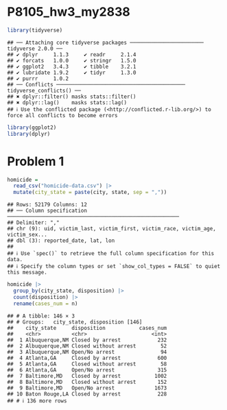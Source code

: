 P8105_hw3_my2838
================

``` r
library(tidyverse)
```

    ## ── Attaching core tidyverse packages ──────────────────────── tidyverse 2.0.0 ──
    ## ✔ dplyr     1.1.3     ✔ readr     2.1.4
    ## ✔ forcats   1.0.0     ✔ stringr   1.5.0
    ## ✔ ggplot2   3.4.3     ✔ tibble    3.2.1
    ## ✔ lubridate 1.9.2     ✔ tidyr     1.3.0
    ## ✔ purrr     1.0.2     
    ## ── Conflicts ────────────────────────────────────────── tidyverse_conflicts() ──
    ## ✖ dplyr::filter() masks stats::filter()
    ## ✖ dplyr::lag()    masks stats::lag()
    ## ℹ Use the conflicted package (<http://conflicted.r-lib.org/>) to force all conflicts to become errors

``` r
library(ggplot2)
library(dplyr)
```

# Problem 1

``` r
homicide = 
  read_csv("homicide-data.csv") |>
  mutate(city_state = paste(city, state, sep = ","))
```

    ## Rows: 52179 Columns: 12
    ## ── Column specification ────────────────────────────────────────────────────────
    ## Delimiter: ","
    ## chr (9): uid, victim_last, victim_first, victim_race, victim_age, victim_sex...
    ## dbl (3): reported_date, lat, lon
    ## 
    ## ℹ Use `spec()` to retrieve the full column specification for this data.
    ## ℹ Specify the column types or set `show_col_types = FALSE` to quiet this message.

``` r
homicide |>
  group_by(city_state, disposition) |>
  count(disposition) |>
  rename(cases_num = n)
```

    ## # A tibble: 146 × 3
    ## # Groups:   city_state, disposition [146]
    ##    city_state     disposition           cases_num
    ##    <chr>          <chr>                     <int>
    ##  1 Albuquerque,NM Closed by arrest            232
    ##  2 Albuquerque,NM Closed without arrest        52
    ##  3 Albuquerque,NM Open/No arrest               94
    ##  4 Atlanta,GA     Closed by arrest            600
    ##  5 Atlanta,GA     Closed without arrest        58
    ##  6 Atlanta,GA     Open/No arrest              315
    ##  7 Baltimore,MD   Closed by arrest           1002
    ##  8 Baltimore,MD   Closed without arrest       152
    ##  9 Baltimore,MD   Open/No arrest             1673
    ## 10 Baton Rouge,LA Closed by arrest            228
    ## # ℹ 136 more rows
